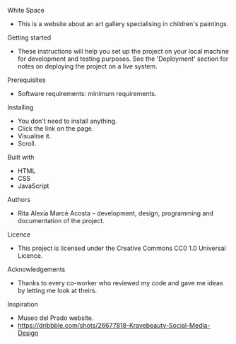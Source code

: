 White Space
- This is a website about an art gallery specialising in children's paintings.

Getting started
- These instructions will help you set up the project on your local machine for development and testing purposes. See the 'Deployment' section for notes on deploying the project on a live system.

Prerequisites
- Software requirements: minimum requirements.

Installing
- You don't need to install anything.
- Click the link on the page.
- Visualise it.
- Scroll.

Built with
- HTML
- CSS
- JavaScript

Authors
- Rita Alexia Marcè Acosta – development, design, programming and documentation of the project.

Licence
- This project is licensed under the Creative Commons CC0 1.0 Universal Licence.

Acknowledgements
- Thanks to every co-worker who reviewed my code and gave me ideas by letting me look at theirs.

Inspiration
- Museo del Prado website.
- https://dribbble.com/shots/26677818-Kravebeauty-Social-Media-Design

